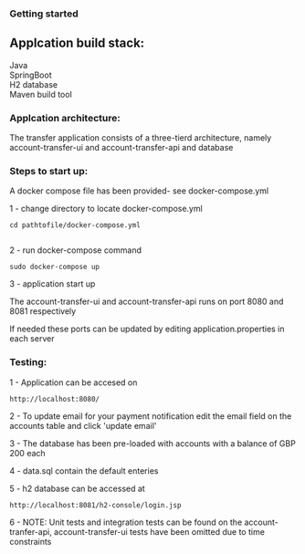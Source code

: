 ### Getting started 

## Applcation build stack:  

Java  
SpringBoot  
H2 database  
Maven build tool  

### Applcation architecture:

The transfer application consists of a three-tierd architecture, namely account-transfer-ui and account-transfer-api and database
    
### Steps to start up:  

A docker compose file has been provided- see docker-compose.yml

1 - change directory to locate docker-compose.yml

```
cd pathtofile/docker-compose.yml
 
```
2 - run docker-compose command  

```
sudo docker-compose up

```
3 - application start up

The account-transfer-ui and account-transfer-api runs on port 8080 and 8081 respectively

If needed these ports can be updated by editing application.properties in each server


### Testing: 
 

1 - Application can be accesed on 

```
http://localhost:8080/

```

2 - To update email for your payment notification edit the email field on the accounts table and click 'update email'


3 - The database has been pre-loaded with accounts with a balance of GBP 200 each

4 - data.sql contain the default enteries

5 - h2 database can be accessed at  

```
http://localhost:8081/h2-console/login.jsp 

```
6 - NOTE: Unit tests and integration tests can be found on the account-tranfer-api, account-transfer-ui tests have been omitted due to time constraints 